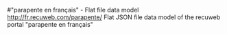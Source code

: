#"parapente en français" - Flat file data model
http://fr.recuweb.com/parapente/
Flat JSON file data model of the recuweb portal "parapente en français"
